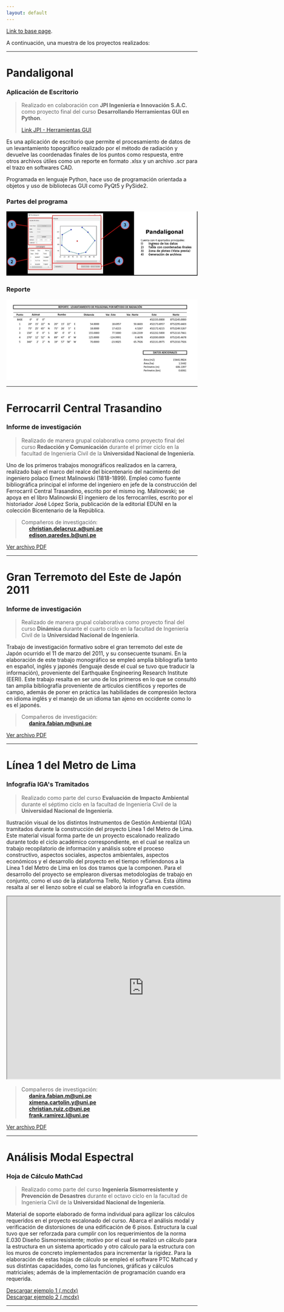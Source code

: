 ```yaml
---
layout: default
---
```


[Link to base page](./index.html).

A continuación, una muestra de los proyectos realizados:

***

# Pandaligonal
### Aplicación de Escritorio
> Realizado en colaboración con **JPI Ingeniería e Innovación S.A.C.** como proyecto final del curso **Desarrollando Herramientas GUI en Python**.
> 
> [Link JPI - Herramientas GUI](https://jpi-ingenieria.com/herramientas_gui.html)

Es una aplicación de escritorio que permite el procesamiento de datos de un levantamiento topográfico realizado por el método de radiación y devuelve las coordenadas finales de los puntos como respuesta, entre otros archivos útiles como un reporte en formato .xlsx y un archivo .scr para el trazo en softwares CAD.

Programada en lenguaje Python, hace uso de programación orientada a objetos y uso de bibliotecas GUI como PyQt5 y PySide2.
### Partes del programa

![img1](/assets/img/pandaligonal-parts.jpg)

### Reporte

![img2](/assets/img/report.jpg)

* * *

# Ferrocarril Central Trasandino
### Informe de investigación

> Realizado de manera grupal colaborativa como proyecto final del curso **Redacción y Comunicación** durante el primer ciclo en la facultad de Ingeniería Civil de la **Universidad Nacional de Ingeniería**.

Uno de los primeros trabajos monográficos realizados en la carrera, realizado bajo el marco del realce del bicentenario del nacimiento del ingeniero polaco Ernest Malinowski (1818-1899). Empleó como fuente bibliográfica principal el informe del ingeniero en jefe de la construcción del Ferrocarril Central Trasandino, escrito por el mismo ing. Malinowski; se apoya en el libro Malinowski El ingeniero de los ferrocarriles, escrito por el historiador José López Soria, publicación de la editorial EDUNI en la colección Bicentenario de la República.

> Compañeros de investigación: <br>
> &nbsp;&nbsp;&nbsp;&nbsp;&nbsp;**christian.delacruz.a@uni.pe**<br>
> &nbsp;&nbsp;&nbsp;&nbsp;&nbsp;**edison.paredes.b@uni.pe**

[Ver archivo PDF](/assets/files/Ferrocarril-DLC-PB-RC.pdf)

* * *

# Gran Terremoto del Este de Japón 2011
### Informe de investigación

> Realizado de manera grupal colaborativa como proyecto final del curso **Dinámica** durante el cuarto ciclo en la facultad de Ingeniería Civil de la **Universidad Nacional de Ingeniería**.

Trabajo de investigación formativo sobre el gran terremoto del este de Japón ocurrido el 11 de marzo del 2011, y su consecuente tsunami. En la elaboración de este trabajo monográfico se empleó amplia bibliografía tanto en español, inglés y japonés (lenguaje desde el cual se tuvo que traducir la información), proveniente del Earthquake Engineering Research Institute (EERI). Este trabajo resalta en ser uno de los primeros en lo que se consultó tan amplia bibliografía proveniente de artículos científicos y reportes de campo, además de poner en práctica las habilidades de compresión lectora en idioma inglés y el manejo de un idioma tan ajeno en occidente como lo es el japonés.

> Compañeros de investigación: <br>
> &nbsp;&nbsp;&nbsp;&nbsp;&nbsp;**danira.fabian.m@uni.pe**

[Ver archivo PDF](/assets/files/Tohoku-Fabian-Rosales.pdf)

* * *

# Línea 1 del Metro de Lima
### Infografía IGA's Tramitados

> Realizado como parte del curso **Evaluación de Impacto Ambiental** durante el séptimo ciclo en la facultad de Ingeniería Civil de la **Universidad Nacional de Ingeniería**.

Ilustración visual de los distintos Instrumentos de Gestión Ambiental (IGA) tramitados durante la construcción del proyecto Línea 1 del Metro de Lima. Este material visual forma parte de un proyecto escalonado realizado durante todo el ciclo académico correspondiente, en el cual se realiza un trabajo recopilatorio de información y análisis sobre el proceso constructivo, aspectos sociales, aspectos ambientales, aspectos económicos y el desarrollo del proyecto en el tiempo refiríendonos a la Línea 1 del Metro de Lima en los dos tramos que la componen. Para el desarrollo del proyecto se emplearon diversas metodologías de trabajo en conjunto, como el uso de la plataforma Trello, Notion y Canva. Esta última resalta al ser el lienzo sobre el cual se elaboró la infografía en cuestión.

  
<iframe src="https://drive.google.com/file/d/1JVPAJoGxBH6tSVPwmu5hBeJNe98sD7J2/preview" width="720" height="480" allow="autoplay" allowfullscreen="allowfullscreen"></iframe>


> Compañeros de investigación: <br>
> &nbsp;&nbsp;&nbsp;&nbsp;&nbsp;**danira.fabian.m@uni.pe**<br>
> &nbsp;&nbsp;&nbsp;&nbsp;&nbsp;**ximena.cartolin.y@uni.pe**<br>
> &nbsp;&nbsp;&nbsp;&nbsp;&nbsp;**christian.ruiz.c@uni.pe**<br>
> &nbsp;&nbsp;&nbsp;&nbsp;&nbsp;**frank.ramirez.l@uni.pe**

[Ver archivo PDF](/assets/files/L1-Infografia.pdf)

* * *

# Análisis Modal Espectral
### Hoja de Cálculo MathCad

> Realizado como parte del curso **Ingeniería Sismorresistente y Prevención de Desastres** durante el octavo ciclo en la facultad de Ingeniería Civil de la **Universidad Nacional de Ingeniería**.

Material de soporte elaborado de forma individual para agilizar los cálculos requeridos en el proyecto escalonado del curso. Abarca el análisis modal y verificación de distorsiones de una edificación de 6 pisos. Estructura la cual tuvo que ser reforzada para cumplir con los requerimientos de la norma E.030 Diseño Sismorresistente; motivo por el cual se realizó un cálculo para la estructura en un sistema aporticado y otro cálculo para la estructura con los muros de concreto implementados para incrementar la rigidez. Para la elaboración de estas hojas de cálculo se empleó el software PTC Mathcad y sus distintas capacidades, como las funciones, gráficas y cálculos matriciales; además de la implementación de programación cuando era requerida.

[Descargar ejemplo 1 (.mcdx)](/assets/files/Analisis-Modal-Aporticado.mcdx) <br>
[Descargar ejemplo 2 (.mcdx)](/assets/files/Analisis-Modal-Muros.mcdx)

* * *


